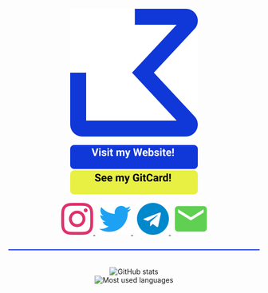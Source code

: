 <p align="center">
  <img src="https://raw.githubusercontent.com/jonaskohl/jonaskohl/master/img/logo.svg">
</p>

<p align="center">
  <a href="https://jonaskohl.de/">
    <img src="https://raw.githubusercontent.com/jonaskohl/jonaskohl/master/img/website.svg" alt="Visit my website!">
  </a>
  <a href="https://card.jonaskohl.de/c/jonaskohl">
    <img src="https://raw.githubusercontent.com/jonaskohl/jonaskohl/master/img/gitcard.svg" alt="See my GitCard!">
  </a>
</p>

<p align="center">
  <a href="https://instagram.com/jonaskohl13">
    <img src="https://raw.githubusercontent.com/jonaskohl/jonaskohl/master/img/socials/instagram.svg" alt="Instagram">
  </a>
  &nbsp;
  <a href="https://twitter.com/jonaskohl13">
    <img src="https://raw.githubusercontent.com/jonaskohl/jonaskohl/master/img/socials/twitter.svg" alt="Twitter">
  </a>
  &nbsp;
  <a href="https://t.me/jonaskohl">
    <img src="https://raw.githubusercontent.com/jonaskohl/jonaskohl/master/img/socials/telegram.svg" alt="Telegram">
  </a>
  &nbsp;
  <a href="mailto:hello@jonaskohl.de">
    <img src="https://raw.githubusercontent.com/jonaskohl/jonaskohl/master/img/socials/email.svg" alt="Email">
  </a>
</p>

<p>
  <img src="https://raw.githubusercontent.com/jonaskohl/jonaskohl/master/img/hr.svg" width=100% height=2 alt="Horizontal break">
  <br><br>
</p>

<p align="center">
  <img alt="GitHub stats" src="https://github-readme-stats.vercel.app/api?username=jonaskohl">
  <br>
  <img alt="Most used languages" src="https://github-readme-stats.vercel.app/api/top-langs/?username=jonaskohl&layout=compact">
</p>
